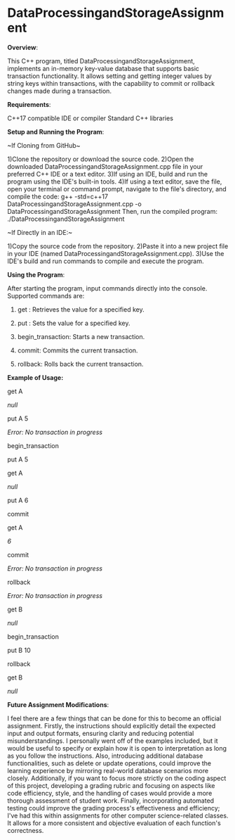# DataProcessingandStorageAssignment

**Overview**:

This C++ program, titled DataProcessingandStorageAssignment, implements an in-memory key-value database that supports basic transaction functionality. It allows setting and getting integer values by string keys within transactions, with the capability to commit or rollback changes made during a transaction.

**Requirements**:

C++17 compatible IDE or compiler 
Standard C++ libraries

**Setup and Running the Program**:

~If Cloning from GitHub~

1)Clone the repository or download the source code.
2)Open the downloaded DataProcessingandStorageAssignment.cpp file in your preferred C++ IDE or a text editor.
3)If using an IDE, build and run the program using the IDE's built-in tools.
4)If using a text editor, save the file, open your terminal or command prompt, navigate to the file's directory, and compile the code: g++ -std=c++17 DataProcessingandStorageAssignment.cpp -o DataProcessingandStorageAssignment
Then, run the compiled program: ./DataProcessingandStorageAssignment

~If Directly in an IDE:~

1)Copy the source code from the repository.
2)Paste it into a new project file in your IDE (named DataProcessingandStorageAssignment.cpp).
3)Use the IDE's build and run commands to compile and execute the program.

**Using the Program**:

After starting the program, input commands directly into the console. Supported commands are:

1) get <key>: Retrieves the value for a specified key.
   
2) put <key> <value>: Sets the value for a specified key.
   
3) begin_transaction: Starts a new transaction.
   
4) commit: Commits the current transaction.
   
5) rollback: Rolls back the current transaction.

**Example of Usage:**

get A

_null_

put A 5

_Error: No transaction in progress_

begin_transaction

put A 5

get A

_null_

put A 6

commit

get A

_6_

commit

_Error: No transaction in progress_

rollback

_Error: No transaction in progress_

get B

_null_

begin_transaction

put B 10

rollback

get B

_null_

**Future Assignment Modifications**:

I feel there are a few things that can be done for this to become an official assignment. Firstly, the instructions should explicitly detail the expected input and output formats, ensuring clarity and reducing potential misunderstandings. I personally went off of the examples included, but it would be useful to specify or explain how it is open to interpretation as long as you follow the instructions. Also, introducing additional database functionalities, such as delete or update operations, could improve the learning experience by mirroring real-world database scenarios more closely. Additionally, if you want to focus more strictly on the coding aspect of this project, developing a grading rubric and focusing on aspects like code efficiency, style, and the handling of cases would provide a more thorough assessment of student work. Finally, incorporating automated testing could improve the grading process's effectiveness and efficiency; I've had this within assignments for other computer science-related classes. It allows for a more consistent and objective evaluation of each function's correctness.











